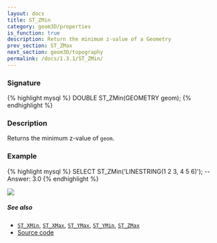 ```yaml
---
layout: docs
title: ST_ZMin
category: geom3D/properties
is_function: true
description: Return the minimum z-value of a Geometry
prev_section: ST_ZMax
next_section: geom3D/topography
permalink: /docs/1.3.1/ST_ZMin/
---
```


### Signature

{% highlight mysql %}
DOUBLE ST_ZMin(GEOMETRY geom);
{% endhighlight %}

### Description

Returns the minimum z-value of `geom`.

### Example

{% highlight mysql %}
SELECT ST_ZMin('LINESTRING(1 2 3, 4 5 6)');
-- Answer:    3.0
{% endhighlight %}

<img class="displayed" src="../ST_ZMin.png"/>

##### See also

* [`ST_XMin`](../ST_XMin), [`ST_XMax`](../ST_XMax), [`ST_YMax`](../ST_YMax), [`ST_YMin`](../ST_YMin), [`ST_ZMax`](../ST_ZMax)
* <a href="https://github.com/orbisgis/h2gis/blob/master/h2gis-functions/src/main/java/org/h2gis/functions/spatial/properties/ST_ZMin.java" target="_blank">Source code</a>

